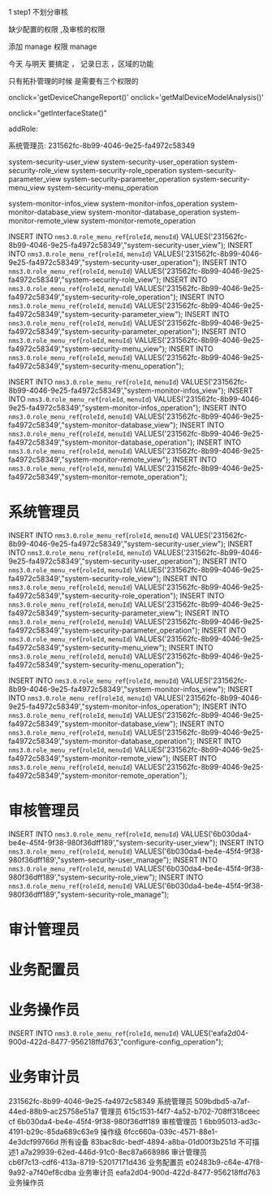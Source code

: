 

1 step1  不划分审核 

缺少配置的权限 ,及审核的权限 

添加 manage 权限 manage 


今天 与明天 要搞定 ，
记录日志 ，区域的功能


只有拓扑管理的时候 是需要有三个权限的




onclick='getDeviceChangeReport()'
onclick='getMalDeviceModelAnalysis()'


onclick="getInterfaceState()"




addRole:


系统管理员: 
231562fc-8b99-4046-9e25-fa4972c58349 





system-security-user_view
system-security-user_operation
system-security-role_view
system-security-role_operation
system-security-parameter_view
system-security-parameter_operation
system-security-menu_view
system-security-menu_operation



system-monitor-infos_view
system-monitor-infos_operation
system-monitor-database_view
system-monitor-database_operation
system-monitor-remote_view
system-monitor-remote_operation


<!-- 系统管理 -->



INSERT INTO `nms3.0`.`role_menu_ref`(`roleId`, `menuId`) VALUES('231562fc-8b99-4046-9e25-fa4972c58349',"system-security-user_view");
INSERT INTO `nms3.0`.`role_menu_ref`(`roleId`, `menuId`) VALUES('231562fc-8b99-4046-9e25-fa4972c58349',"system-security-user_operation");
INSERT INTO `nms3.0`.`role_menu_ref`(`roleId`, `menuId`) VALUES('231562fc-8b99-4046-9e25-fa4972c58349',"system-security-role_view");
INSERT INTO `nms3.0`.`role_menu_ref`(`roleId`, `menuId`) VALUES('231562fc-8b99-4046-9e25-fa4972c58349',"system-security-role_operation");
INSERT INTO `nms3.0`.`role_menu_ref`(`roleId`, `menuId`) VALUES('231562fc-8b99-4046-9e25-fa4972c58349',"system-security-parameter_view");
INSERT INTO `nms3.0`.`role_menu_ref`(`roleId`, `menuId`) VALUES('231562fc-8b99-4046-9e25-fa4972c58349',"system-security-parameter_operation");
INSERT INTO `nms3.0`.`role_menu_ref`(`roleId`, `menuId`) VALUES('231562fc-8b99-4046-9e25-fa4972c58349',"system-security-menu_view");
INSERT INTO `nms3.0`.`role_menu_ref`(`roleId`, `menuId`) VALUES('231562fc-8b99-4046-9e25-fa4972c58349',"system-security-menu_operation");


<!-- 运维管理 -->

INSERT INTO `nms3.0`.`role_menu_ref`(`roleId`, `menuId`) VALUES('231562fc-8b99-4046-9e25-fa4972c58349',"system-monitor-infos_view");
INSERT INTO `nms3.0`.`role_menu_ref`(`roleId`, `menuId`) VALUES('231562fc-8b99-4046-9e25-fa4972c58349',"system-monitor-infos_operation");
INSERT INTO `nms3.0`.`role_menu_ref`(`roleId`, `menuId`) VALUES('231562fc-8b99-4046-9e25-fa4972c58349',"system-monitor-database_view");
INSERT INTO `nms3.0`.`role_menu_ref`(`roleId`, `menuId`) VALUES('231562fc-8b99-4046-9e25-fa4972c58349',"system-monitor-database_operation");
INSERT INTO `nms3.0`.`role_menu_ref`(`roleId`, `menuId`) VALUES('231562fc-8b99-4046-9e25-fa4972c58349',"system-monitor-remote_view");
INSERT INTO `nms3.0`.`role_menu_ref`(`roleId`, `menuId`) VALUES('231562fc-8b99-4046-9e25-fa4972c58349',"system-monitor-remote_operation");



# 系统管理员


INSERT INTO `nms3.0`.`role_menu_ref`(`roleId`, `menuId`) VALUES('231562fc-8b99-4046-9e25-fa4972c58349',"system-security-user_view");
INSERT INTO `nms3.0`.`role_menu_ref`(`roleId`, `menuId`) VALUES('231562fc-8b99-4046-9e25-fa4972c58349',"system-security-user_operation");
INSERT INTO `nms3.0`.`role_menu_ref`(`roleId`, `menuId`) VALUES('231562fc-8b99-4046-9e25-fa4972c58349',"system-security-role_view");
INSERT INTO `nms3.0`.`role_menu_ref`(`roleId`, `menuId`) VALUES('231562fc-8b99-4046-9e25-fa4972c58349',"system-security-role_operation");
INSERT INTO `nms3.0`.`role_menu_ref`(`roleId`, `menuId`) VALUES('231562fc-8b99-4046-9e25-fa4972c58349',"system-security-parameter_view");
INSERT INTO `nms3.0`.`role_menu_ref`(`roleId`, `menuId`) VALUES('231562fc-8b99-4046-9e25-fa4972c58349',"system-security-parameter_operation");
INSERT INTO `nms3.0`.`role_menu_ref`(`roleId`, `menuId`) VALUES('231562fc-8b99-4046-9e25-fa4972c58349',"system-security-menu_view");
INSERT INTO `nms3.0`.`role_menu_ref`(`roleId`, `menuId`) VALUES('231562fc-8b99-4046-9e25-fa4972c58349',"system-security-menu_operation");

INSERT INTO `nms3.0`.`role_menu_ref`(`roleId`, `menuId`) VALUES('231562fc-8b99-4046-9e25-fa4972c58349',"system-monitor-infos_view");
INSERT INTO `nms3.0`.`role_menu_ref`(`roleId`, `menuId`) VALUES('231562fc-8b99-4046-9e25-fa4972c58349',"system-monitor-infos_operation");
INSERT INTO `nms3.0`.`role_menu_ref`(`roleId`, `menuId`) VALUES('231562fc-8b99-4046-9e25-fa4972c58349',"system-monitor-database_view");
INSERT INTO `nms3.0`.`role_menu_ref`(`roleId`, `menuId`) VALUES('231562fc-8b99-4046-9e25-fa4972c58349',"system-monitor-database_operation");
INSERT INTO `nms3.0`.`role_menu_ref`(`roleId`, `menuId`) VALUES('231562fc-8b99-4046-9e25-fa4972c58349',"system-monitor-remote_view");
INSERT INTO `nms3.0`.`role_menu_ref`(`roleId`, `menuId`) VALUES('231562fc-8b99-4046-9e25-fa4972c58349',"system-monitor-remote_operation");



# 审核管理员

INSERT INTO `nms3.0`.`role_menu_ref`(`roleId`, `menuId`) VALUES('6b030da4-be4e-45f4-9f38-980f36dff189',"system-security-user_view");
INSERT INTO `nms3.0`.`role_menu_ref`(`roleId`, `menuId`) VALUES('6b030da4-be4e-45f4-9f38-980f36dff189',"system-security-user_manage");
INSERT INTO `nms3.0`.`role_menu_ref`(`roleId`, `menuId`) VALUES('6b030da4-be4e-45f4-9f38-980f36dff189',"system-security-role_view");
INSERT INTO `nms3.0`.`role_menu_ref`(`roleId`, `menuId`) VALUES('6b030da4-be4e-45f4-9f38-980f36dff189',"system-security-role_manage");

# 审计管理员


# 业务配置员	


# 业务操作员	

INSERT INTO `nms3.0`.`role_menu_ref`(`roleId`, `menuId`) VALUES('eafa2d04-900d-422d-8477-956218ffd763',"configure-config_operation");






# 业务审计员





231562fc-8b99-4046-9e25-fa4972c58349	系统管理员
509bdbd5-a7af-44ed-88b9-ac25758e51a7	管理员
615c1531-f4f7-4a52-b702-708ff318ceec	cf
6b030da4-be4e-45f4-9f38-980f36dff189	审核管理员 1
6bb95013-ad3c-4191-b29c-85da689c63e9	操作级
6fcc660a-039c-4571-88e1-4e3dcf99766d	所有设备
83bac8dc-bedf-4894-a8ba-01d00f3b251d	不可描述1
a7a29939-62ed-446d-91c0-8ec87a668986	审计管理员  
cb6f7c13-cdf6-413a-8719-52017171d436	业务配置员
e02483b9-c64e-47f8-9a92-a7f40ef8cdba	业务审计员
eafa2d04-900d-422d-8477-956218ffd763	业务操作员